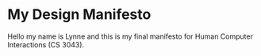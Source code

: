 # My Design Manifesto


Hello my name is Lynne and this is my final manifesto for Human Computer Interactions (CS 3043).
